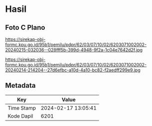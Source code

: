 # Hasil

## Foto C Plano

https://sirekap-obj-formc.kpu.go.id/95b1/pemilu/pdpr/62/03/07/10/02/6203071002002-20240215-032036--028fff5b-399d-4948-9f2a-1c04e7642d2f.jpg

https://sirekap-obj-formc.kpu.go.id/95b1/pemilu/pdpr/62/03/07/10/02/6203071002002-20240214-214204--27d6efbc-a10d-4a10-bc82-f2aedff299e9.jpg


## Metadata

| Key        | Value               |
| ---------- | ------------------- |
| Time Stamp | 2024-02-17 13:05:41 |
| Kode Dapil | 6201                |



